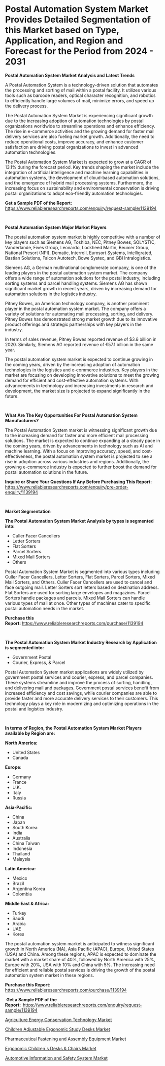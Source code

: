 <p><h1>Postal Automation System Market Provides Detailed Segmentation of this Market based on Type, Application, and Region and Forecast for the Period from 2024 - 2031</h1></p><p><strong>Postal Automation System Market Analysis and Latest Trends</strong></p>
<p><p>A Postal Automation System is a technology-driven solution that automates the processing and sorting of mail within a postal facility. It utilizes various tools such as barcode readers, optical character recognition, and robotics to efficiently handle large volumes of mail, minimize errors, and speed up the delivery process.</p><p>The Postal Automation System Market is experiencing significant growth due to the increasing adoption of automation technologies by postal organizations worldwide to streamline operations and enhance efficiency. The rise in e-commerce activities and the growing demand for faster mail delivery services are also fueling market growth. Additionally, the need to reduce operational costs, improve accuracy, and enhance customer satisfaction are driving postal organizations to invest in advanced automation technologies.</p><p>The Postal Automation System Market is expected to grow at a CAGR of 13.1% during the forecast period. Key trends shaping the market include the integration of artificial intelligence and machine learning capabilities in automation systems, the development of cloud-based automation solutions, and the emergence of hybrid mail processing systems. Furthermore, the increasing focus on sustainability and environmental conservation is driving postal organizations to adopt eco-friendly automation technologies.</p></p>
<p><strong>Get a Sample PDF of the Report:&nbsp;</strong> <a href="https://www.reliableresearchreports.com/enquiry/request-sample/1139194">https://www.reliableresearchreports.com/enquiry/request-sample/1139194</a></p>
<p>&nbsp;</p>
<p><strong>Postal Automation System Major Market Players</strong></p>
<p><p>The postal automation system market is highly competitive with a number of key players such as Siemens AG, Toshiba, NEC, Pitney Bowes, SOLYSTIC, Vanderlande, Fives Group, Leonardo, Lockheed Martin, Beumer Group, National Presort (NPI), Dematic, Interroll, Eurosort Systems, Intelligrated, Bastian Solutions, Falcon Autotech, Bowe Systec, and GBI Intralogistics.</p><p>Siemens AG, a German multinational conglomerate company, is one of the leading players in the postal automation system market. The company offers a wide range of automation solutions for the postal industry, including sorting systems and parcel handling systems. Siemens AG has shown significant market growth in recent years, driven by increasing demand for automation solutions in the logistics industry.</p><p>Pitney Bowes, an American technology company, is another prominent player in the postal automation system market. The company offers a variety of solutions for automating mail processing, sorting, and delivery. Pitney Bowes has demonstrated strong market growth due to its innovative product offerings and strategic partnerships with key players in the industry.</p><p>In terms of sales revenue, Pitney Bowes reported revenue of $3.6 billion in 2020. Similarly, Siemens AG reported revenue of €57.1 billion in the same year.</p><p>The postal automation system market is expected to continue growing in the coming years, driven by the increasing adoption of automation technologies in the logistics and e-commerce industries. Key players in the market are focusing on developing innovative solutions to meet the growing demand for efficient and cost-effective automation systems. With advancements in technology and increasing investments in research and development, the market size is projected to expand significantly in the future.</p></p>
<p>&nbsp;</p>
<p><strong>What Are The Key Opportunities For Postal Automation System Manufacturers?</strong></p>
<p><p>The Postal Automation System market is witnessing significant growth due to the increasing demand for faster and more efficient mail processing solutions. The market is expected to continue expanding at a steady pace in the coming years, driven by advancements in technology such as AI and machine learning. With a focus on improving accuracy, speed, and cost-effectiveness, the postal automation system market is projected to see a rise in adoption across various industries and regions. Additionally, the growing e-commerce industry is expected to further boost the demand for postal automation solutions in the future.</p></p>
<p><strong>Inquire or Share Your Questions If Any Before Purchasing This Report:</strong> <a href="https://www.reliableresearchreports.com/enquiry/pre-order-enquiry/1139194">https://www.reliableresearchreports.com/enquiry/pre-order-enquiry/1139194</a></p>
<p>&nbsp;</p>
<p><strong>Market Segmentation</strong></p>
<p><strong>The Postal Automation System Market Analysis by types is segmented into:</strong></p>
<p><ul><li>Culler Facer Cancellers</li><li>Letter Sorters</li><li>Flat Sorters</li><li>Parcel Sorters</li><li>Mixed Mail Sorters</li><li>Others</li></ul></p>
<p><p>Postal Automation System Market is segmented into various types including Culler Facer Cancellers, Letter Sorters, Flat Sorters, Parcel Sorters, Mixed Mail Sorters, and Others. Culler Facer Cancellers are used to cancel and face outgoing mail. Letter Sorters sort letters based on destination address. Flat Sorters are used for sorting large envelopes and magazines. Parcel Sorters handle packages and parcels. Mixed Mail Sorters can handle various types of mail at once. Other types of machines cater to specific postal automation needs in the market.</p></p>
<p><strong>Purchase this Report:&nbsp;</strong><a href="https://www.reliableresearchreports.com/purchase/1139194">https://www.reliableresearchreports.com/purchase/1139194</a></p>
<p>&nbsp;</p>
<p><strong>The Postal Automation System Market Industry Research by Application is segmented into:</strong></p>
<p><ul><li>Government Postal</li><li>Courier, Express, & Parcel</li></ul></p>
<p><p>Postal Automation System market applications are widely utilized by government postal services and courier, express, and parcel companies. These systems streamline and improve the process of sorting, handling, and delivering mail and packages. Government postal services benefit from increased efficiency and cost savings, while courier companies are able to provide faster and more accurate delivery services to their customers. This technology plays a key role in modernizing and optimizing operations in the postal and logistics industry.</p></p>
<p>&nbsp;</p>
<p><strong>In terms of Region, the Postal Automation System Market Players available by Region are:</strong></p>
<p>
    <p> <strong> North America: </strong>
        <ul>
            <li>United States</li>
            <li>Canada</li>
        </ul>
        </p> 
    <p> <strong> Europe: </strong>
        <ul>
            <li>Germany</li>
            <li>France</li>
            <li>U.K.</li>
            <li>Italy</li>
            <li>Russia</li>
        </ul>
        </p> 
    <p> <strong> Asia-Pacific: </strong>
        <ul>
            <li>China</li>
            <li>Japan</li>
            <li>South Korea</li>
            <li>India</li>
            <li>Australia</li>
            <li>China Taiwan</li>
            <li>Indonesia</li>
            <li>Thailand</li>
            <li>Malaysia</li>
        </ul>
        </p> 
    <p> <strong> Latin America: </strong>
        <ul>
            <li>Mexico</li>
            <li>Brazil</li>
            <li>Argentina Korea</li>
            <li>Colombia</li>
        </ul>
        </p> 
    <p> <strong> Middle East & Africa: </strong>
        <ul>
            <li>Turkey</li>
            <li>Saudi</li>
            <li>Arabia</li>
            <li>UAE</li>
            <li>Korea</li>
        </ul>
    </p>
    </p>
<p><p>The postal automation system market is anticipated to witness significant growth in North America (NA), Asia Pacific (APAC), Europe, United States (USA) and China. Among these regions, APAC is expected to dominate the market with a market share of 40%, followed by North America with 25%, Europe with 20%, USA with 10% and China with 5%. The increasing need for efficient and reliable postal services is driving the growth of the postal automation system market in these regions.</p></p>
<p><strong>Purchase this Report: </strong><a href="https://www.reliableresearchreports.com/purchase/1139194">https://www.reliableresearchreports.com/purchase/1139194</a></p>
<p>&nbsp;<strong>Get a Sample PDF of the Report:&nbsp;&nbsp;</strong><a href="https://www.reliableresearchreports.com/enquiry/request-sample/1139194">https://www.reliableresearchreports.com/enquiry/request-sample/1139194</a></p>
<p><strong></strong></p>
<p><p><a href="https://medium.com/@tedbernhard/agriculture-energy-conservation-technology-nbsp-market-focuses-on-market-share-size-and-projected-cf374c9906b0">Agriculture Energy Conservation Technology Market</a></p><p><a href="https://github.com/jj19131/Market-Research-Report-List-1/blob/main/children-adjustable-ergonomic-study-desks-market.md">Children Adjustable Ergonomic Study Desks Market</a></p><p><a href="https://medium.com/@tedbernhard/pharmaceutical-fastening-and-assembly-equipment-market-insights-into-market-cagr-market-trends-e6019bf8aded">Pharmaceutical Fastening and Assembly Equipment Market</a></p><p><a href="https://github.com/sougarounis/Market-Research-Report-List-2/blob/main/ergonomic-childrens-desks-chairs-market.md">Ergonomic Children`s Desks & Chairs Market</a></p><p><a href="https://medium.com/@tedbernhard/automotive-information-and-safety-system-market-size-cagr-trends-2024-2030-c87a2b2b45b3">Automotive Information and Safety System Market</a></p></p>